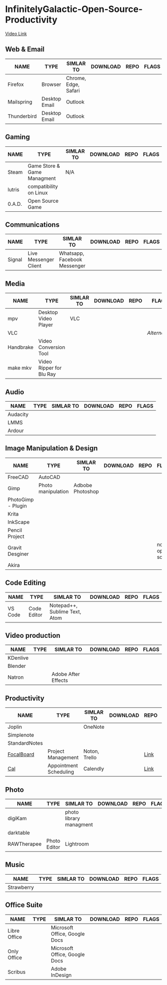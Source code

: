 # InfinitelyGalactic-Open-Source-Productivity

[Video Link](https://youtu.be/j3koOJRUWCc)

## Web & Email

| NAME        | TYPE          | SIMLAR TO            | DOWNLOAD | REPO | FLAGS |
| ----------- | ------------- | -------------------- | -------- | ---- | ----- |
| Firefox     | Browser       | Chrome, Edge, Safari |          |      |       |
| Mailspring  | Desktop Email | Outlook              |          |      |       |
| Thunderbird | Desktop Email | Outlook              |          |      |       |

## Gaming

| NAME   | TYPE                        | SIMLAR TO | DOWNLOAD | REPO | FLAGS |
| ------ | --------------------------- | --------- | -------- | ---- | ----- |
| Steam  | Game Store & Game Managment | N/A       |          |      |       |
| lutris | compatibility on Linux      |           |          |      |       |
| 0.A.D. | Open Source Game            |           |          |      |       |

## Communications

| NAME   | TYPE                  | SIMLAR TO                    | DOWNLOAD | REPO | FLAGS |
| ------ | --------------------- | ---------------------------- | -------- | ---- | ----- |
| Signal | Live Messenger Client | Whatsapp, Facebook Messenger |          |      |       |

## Media

| NAME      | TYPE                     | SIMLAR TO | DOWNLOAD | REPO | FLAGS         |
| --------- | ------------------------ | --------- | -------- | ---- | ------------- |
| mpv       | Desktop Video Player     | VLC       |          |      |               |
| VLC       |                          |           |          |      | *Alternative* |
| Handbrake | Video Conversion Tool    |           |          |      |               |
| make mkv  | Video Ripper for Blu Ray |           |          |      |               |

## Audio

| NAME     | TYPE | SIMLAR TO | DOWNLOAD | REPO | FLAGS |
| -------- | ---- | --------- | -------- | ---- | ----- |
| Audacity |      |           |          |      |       |
| LMMS     |      |           |          |      |       |
| Ardour   |      |           |          |      |       |

## Image Manipulation & Design

| NAME               | TYPE               | SIMLAR TO        | DOWNLOAD | REPO | FLAGS           |
| ------------------ | ------------------ | ---------------- | -------- | ---- | --------------- |
| FreeCAD            | AutoCAD            |                  |          |      |                 |
| Gimp               | Photo manipulation | Adbobe Photoshop |          |      |                 |
| PhotoGimp - Plugin |                    |                  |          |      |                 |
| Krita              |                    |                  |          |      |                 |
| InkScape           |                    |                  |          |      |                 |
| Pencil Project     |                    |                  |          |      |                 |
| Gravit Desginer    |                    |                  |          |      | not open source |
| Akira              |                    |                  |          |      |                 |

## Code Editing

| NAME             | TYPE | SIMLAR TO           | DOWNLOAD | REPO | FLAGS |
| ---------------- | ---- | ------------------- | -------- | ---- | ----- |
| VS Code          |  Code Editor |  Notepad++, Sublime Text, Atom  |          |      |       |

## Video production 
| NAME             | TYPE | SIMLAR TO           | DOWNLOAD | REPO | FLAGS |
| ---------------- | ---- | ------------------- | -------- | ---- | ----- |
| KDenlive         |      |                     |          |      |       |
| Blender          |      |                     |          |      |       |
| Natron           |      | Adobe After Effects |          |      |       |

## Productivity

| NAME          | TYPE | SIMLAR TO | DOWNLOAD | REPO | FLAGS |
| ------------- | ---- | --------- | -------- | ---- | ----- |
| Joplin        |      | OneNote   |          |      |       |
| Simplenote    |      |           |          |      |       |
| StandardNotes |      |           |          |      |       |
| [FocalBoard](https://www.focalboard.com/) |    Project Management   |   Noton, Trello        |          |  [Link](https://github.com/mattermost/focalboard)    |       |
| [Cal](https://cal.com/) | Appointment Scheduling         |   Calendly    |          |    [Link](https://github.com/calcom/cal.com)     |    |

## Photo

| NAME        | TYPE | SIMLAR TO               | DOWNLOAD | REPO | FLAGS |
| ----------- | ---- | ----------------------- | -------- | ---- | ----- |
| digiKam     |      | photo library managment |          |      |       |
| darktable   |      |                         |          |      |       |
| RAWTherapee | Photo Editor |   Lightroom        |          |      |       |

## Music

| NAME       | TYPE | SIMLAR TO | DOWNLOAD | REPO | FLAGS |
| ---------- | ---- | --------- | -------- | ---- | ----- |
| Strawberry |      |           |          |      |       |

## Office Suite

| NAME         | TYPE | SIMLAR TO      | DOWNLOAD | REPO | FLAGS |
| ------------ | ---- | -------------- | -------- | ---- | ----- |
| Libre Office |      |  Microsoft Office, Google Docs              |          |      |       |
| Only Office  |      |  Microsoft Office, Google Docs              |          |      |       |
| Scribus      |      | Adobe InDesign |          |      |       |
